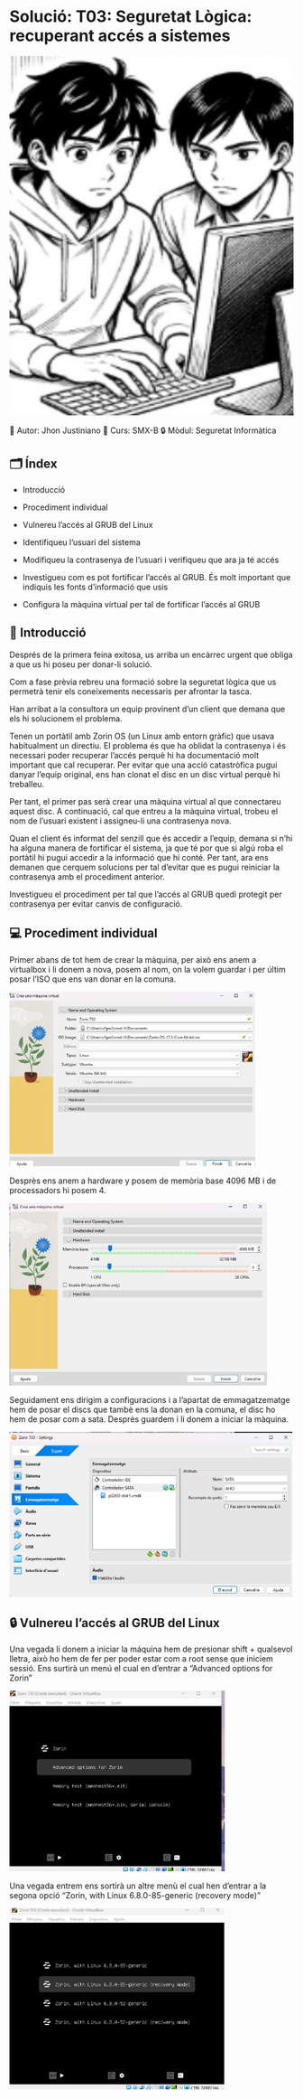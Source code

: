 # Solució: T03: Seguretat Lògica: recuperant accés a sistemes
![Portada](img/PorT03.png)

👤 Autor: Jhon Justiniano
🏫 Curs: SMX-B
🔒 Mòdul: Seguretat Informàtica

## 🗂️ Índex

- Introducció

- Procediment individual

- Vulnereu l’accés al GRUB del Linux

- Identifiqueu l’usuari del sistema

- Modifiqueu la contrasenya de l’usuari i verifiqueu que ara ja té accés

- Investigueu com es pot fortificar l’accés al GRUB. És molt important que indiquis les fonts d’informació que usis

- Configura la màquina virtual per tal de fortificar l’accés al GRUB

## 📄 Introducció
Després de la primera feina exitosa, us arriba un encàrrec urgent que obliga a que us hi poseu per donar-li solució.

Com a fase prèvia rebreu una formació sobre la seguretat lògica que us permetrà tenir els coneixements necessaris per afrontar la tasca.

Han arribat a la consultora un equip provinent d’un client que demana que els hi solucionem el problema.

Tenen un portàtil amb Zorin OS (un Linux amb entorn gràfic) que usava habitualment un directiu. El problema és que ha oblidat la contrasenya i és necessari poder recuperar l’accés perquè hi ha documentació molt important que cal recuperar. Per evitar que una acció catastròfica pugui danyar l’equip original, ens han clonat el disc en un disc virtual perquè hi treballeu.

Per tant, el primer pas serà crear una màquina virtual al que connectareu aquest disc. A continuació, cal que entreu a la màquina virtual, trobeu el nom de l’usuari existent i assigneu-li una contrasenya nova.

Quan el client és informat del senzill que és accedir a l’equip, demana si n’hi ha alguna manera de fortificar el sistema, ja que té por que si algú roba el portàtil hi pugui accedir a la informació que hi conté. Per tant, ara ens demanen que cerquem solucions per tal d’evitar que es pugui reiniciar la contrasenya amb el procediment anterior.

Investigueu el procediment per tal que l’accés al GRUB quedi protegit per contrasenya per evitar canvis de configuració.

## 💻 Procediment individual
Primer abans de tot hem de crear la màquina, per això ens anem a virtualbox i li donem a nova, posem al nom, on la volem guardar i per últim posar l’ISO que ens van donar en la comuna.

![foto1](img/1.png)

Desprès ens anem a hardware y posem de memòria base 4096 MB i de processadors hi posem 4.

![foro2](img/2.png)

Seguidament ens dirigim a configuracions i a l’apartat de emmagatzematge hem de posar el discs que tambè ens la donan en la comuna, el disc ho hem de posar com a sata. Desprès guardem i li donem a iniciar la màquina.

![foto3](img/3.png)

## 🔒 Vulnereu l’accés al GRUB del Linux
Una vegada li donem a iniciar la máquina hem de presionar shift + qualsevol lletra, això ho hem de fer per poder estar com a root sense que iniciem sessió. Ens surtirà un menú el cual en d’entrar a “Advanced options for Zorin”

![foto4](img/4.png) 

Una vegada entrem ens sortirà un altre menù el cual hen d’entrar a la segona opció “Zorin, with Linux 6.8.0-85-generic (recovery mode)”

![foto5](img/5.png)
